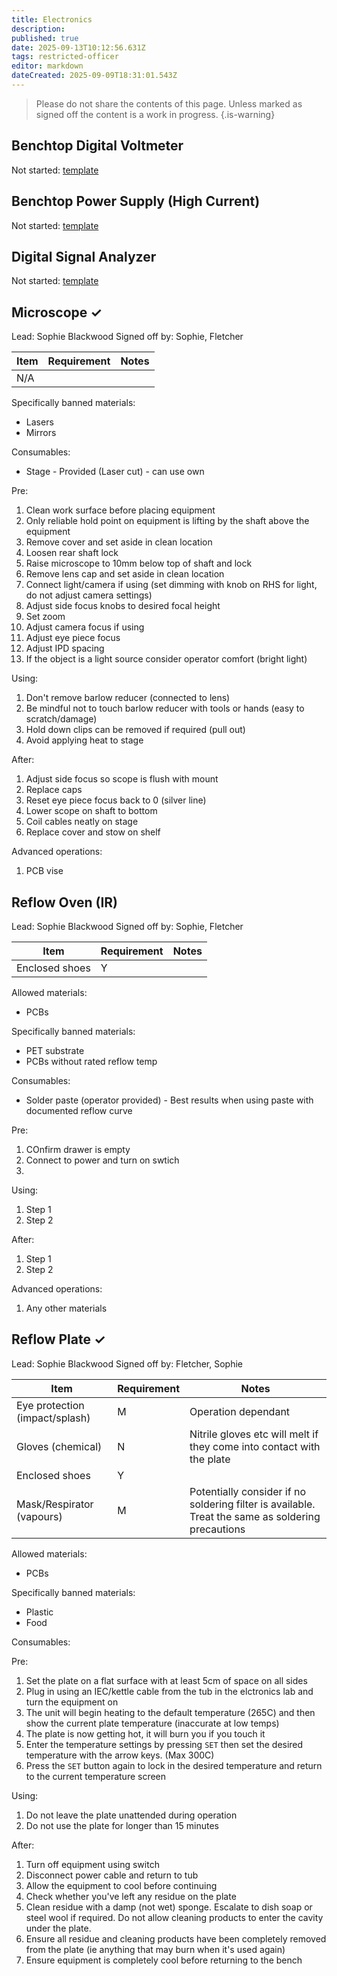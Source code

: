 ```yaml
---
title: Electronics
description: 
published: true
date: 2025-09-13T10:12:56.631Z
tags: restricted-officer
editor: markdown
dateCreated: 2025-09-09T18:31:01.543Z
---
```


> Please do not share the contents of this page.
> Unless marked as signed off the content is a work in progress.
{.is-warning}

## Benchtop Digital Voltmeter

Not started: [template](/docs/tool_inductions/guide#template)

## Benchtop Power Supply (High Current)

Not started: [template](/docs/tool_inductions/guide#template)

## Digital Signal Analyzer

Not started: [template](/docs/tool_inductions/guide#template)

## Microscope ✓

<!-- Once the documentation is complete and has been signed off etc add a ✓ to the tool name-->

Lead: Sophie Blackwood
Signed off by: Sophie, Fletcher

| Item  | Requirement | Notes  |
| - | - | - |
| N/A |  |  |

Specifically banned materials:

* Lasers
* Mirrors

Consumables:

* Stage - Provided (Laser cut) - can use own

Pre:

1. Clean work surface before placing equipment
1. Only reliable hold point on equipment is lifting by the shaft above the equipment
1. Remove cover and set aside in clean location
1. Loosen rear shaft lock
1. Raise microscope to 10mm below top of shaft and lock
1. Remove lens cap and set aside in clean location
1. Connect light/camera if using (set dimming with knob on RHS for light, do not adjust camera settings)
1. Adjust side focus knobs to desired focal height
1. Set zoom
1. Adjust camera focus if using
1. Adjust eye piece focus
1. Adjust IPD spacing
1. If the object is a light source consider operator comfort (bright light)

Using:

1. Don't remove barlow reducer (connected to lens)
1. Be mindful not to touch barlow reducer with tools or hands (easy to scratch/damage)
1. Hold down clips can be removed if required (pull out)
1. Avoid applying heat to stage

After:

1. Adjust side focus so scope is flush with mount
1. Replace caps
1. Reset eye piece focus back to 0 (silver line)
1. Lower scope on shaft to bottom
1. Coil cables neatly on stage
1. Replace cover and stow on shelf

Advanced operations:

1. PCB vise

## Reflow Oven (IR)

<!-- Once the documentation is complete and has been signed off etc add a ✓ to the tool name-->

Lead: Sophie Blackwood
Signed off by: Sophie, Fletcher

| Item  | Requirement | Notes  |
| - | - | - |
| Enclosed shoes                 | Y |  |

Allowed materials:

* PCBs

Specifically banned materials:

* PET substrate
* PCBs without rated reflow temp

Consumables:

* Solder paste (operator provided) - Best results when using paste with documented reflow curve

Pre:

1. COnfirm drawer is empty
1. Connect to power and turn on swtich
1. 

Using:

1. Step 1
1. Step 2

After:

1. Step 1
1. Step 2

Advanced operations:

1. Any other materials

## Reflow Plate ✓

Lead: Sophie Blackwood
Signed off by: Fletcher, Sophie

| Item  | Requirement | Notes  |
| - | - | - |
| Eye protection (impact/splash) | M | Operation dependant |
| Gloves (chemical)              | N | Nitrile gloves etc will melt if they come into contact with the plate |
| Enclosed shoes                 | Y |  |
| Mask/Respirator (vapours)      | M | Potentially consider if no soldering filter is available. Treat the same as soldering precautions |

Allowed materials:

* PCBs

Specifically banned materials:

* Plastic
* Food

Consumables:

Pre:

1. Set the plate on a flat surface with at least 5cm of space on all sides
1. Plug in using an IEC/kettle cable from the tub in the elctronics lab and turn the equipment on
1. The unit will begin heating to the default temperature (265C) and then show the current plate temperature (inaccurate at low temps)
1. The plate is now getting hot, it will burn you if you touch it
1. Enter the temperature settings by pressing `SET` then set the desired temperature with the arrow keys. (Max 300C)
1. Press the `SET` button again to lock in the desired temperature and return to the current temperature screen

Using:


1. Do not leave the plate unattended during operation
1. Do not use the plate for longer than 15 minutes

After:

1. Turn off equipment using switch
1. Disconnect power cable and return to tub
1. Allow the equipment to cool before continuing
1. Check whether you've left any residue on the plate
1. Clean residue with a damp (not wet) sponge. Escalate to dish soap or steel wool if required. Do not allow cleaning products to enter the cavity under the plate.
1. Ensure all residue and cleaning products have been completely removed from the plate (ie anything that may burn when it's used again)
1. Ensure equipment is completely cool before returning to the bench